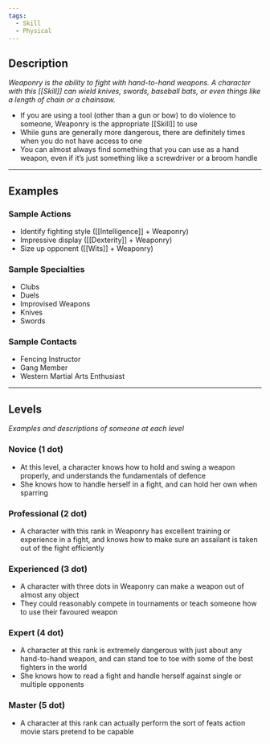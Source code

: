 ```yaml
---
tags:
  - Skill
  - Physical
---
```


## Description

_Weaponry is the ability to fight with hand-to-hand weapons. A character with this [[Skill]] can wield knives, swords, baseball bats, or even things like a length of chain or a chainsaw._
- If you are using a tool (other than a gun or bow) to do violence to someone, Weaponry is the appropriate [[Skill]] to use
- While guns are generally more dangerous, there are definitely times when you do not have access to one
- You can almost always find something that you can use as a hand weapon, even if it’s just something like a screwdriver or a broom handle

---

## Examples

### Sample Actions

- Identify fighting style ([[Intelligence]] + Weaponry)
- Impressive display ([[Dexterity]] + Weaponry)
- Size up opponent ([[Wits]] + Weaponry)

### Sample Specialties

- Clubs
- Duels
- Improvised Weapons
- Knives
- Swords

### Sample Contacts

- Fencing Instructor
- Gang Member
- Western Martial Arts Enthusiast

---

## Levels

_Examples and descriptions of someone at each level_

### Novice (1 dot)

- At this level, a character knows how to hold and swing a weapon properly, and understands the fundamentals of defence
- She knows how to handle herself in a fight, and can hold her own when sparring

### Professional (2 dot)

- A character with this rank in Weaponry has excellent training or experience in a fight, and knows how to make sure an assailant is taken out of the fight efficiently

### Experienced (3 dot)

- A character with three dots in Weaponry can make a weapon out of almost any object
- They could reasonably compete in tournaments or teach someone how to use their favoured weapon

### Expert (4 dot)

- A character at this rank is extremely dangerous with just about any hand-to-hand weapon, and can stand toe to toe with some of the best fighters in the world
- She knows how to read a fight and handle herself against single or multiple opponents

### Master (5 dot)

- A character at this rank can actually perform the sort of feats action movie stars pretend to be capable
